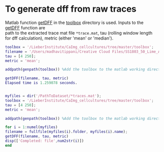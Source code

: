 # To generate dff from raw traces

Matlab function [getDFF](https://github.com/LieberInstitute/CaImg_cellcultures/blob/master/toolbox/getDFF.m)
in the [toolbox](https://github.com/LieberInstitute/CaImg_cellcultures/tree/master/toolbox) directory is used. 
Inputs to the [getDFF](https://github.com/LieberInstitute/CaImg_cellcultures/blob/master/toolbox/getDFF.m) function are\
path to the extracted trace mat file `*trace.mat`, tau (rolling window length for dff calculation), metric (either 'mean' or 'median'). 

```matlab
toolbox = '/LieberInstitute/CaImg_cellcultures/tree/master/toolbox';
filename = '/Users/madhavitippani/⁨Creative Cloud Files/SS1803_50_Lime_A1_DIV42_1G_traces.mat';
tau = [4 250];
metric = 'mean';

addpath(genpath(toolbox)) %Add the toolbox to the matlab working directory when ever you begin a new session

getDFF(filename, tau, metric)
Elapsed time is 1.259078 seconds.
```

```matlab

myfiles = dir('/PathToDataset/*traces.mat');
toolbox = '/LieberInstitute/CaImg_cellcultures/tree/master/toolbox'; 
tau = [4 250];
metric = 'mean';

addpath(genpath(toolbox)) %Add the toolbox to the matlab working directory when ever you begin a new session

for i = 1:numel(myfiles)
filename = fullfile(myfiles(i).folder, myfiles(i).name);
getDFF(filename, tau, metric)
disp(['Completed: file',num2str(i)])
end
```
